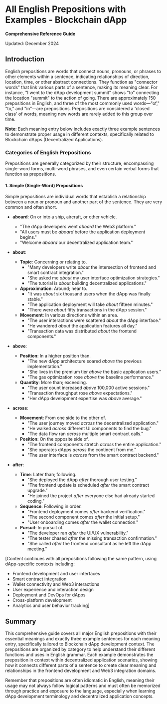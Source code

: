 # All English Prepositions with Examples - Blockchain dApp

**Comprehensive Reference Guide**

Updated: December 2024

## Introduction

English prepositions are words that connect nouns, pronouns, or phrases to other elements within a sentence, indicating relationships of direction, location, time, or other abstract connections. They function as "connector words" that link various parts of a sentence, making its meaning clear. For instance, "I went *to* the dApp development summit" shows "to" connecting the location "summit" to the action of going. There are approximately 150 prepositions in English, and three of the most commonly used words—"of," "to," and "in"—are prepositions. Prepositions are considered a 'closed class' of words, meaning new words are rarely added to this group over time.

**Note**: Each meaning entry below includes exactly three example sentences to demonstrate proper usage in different contexts, specifically related to Blockchain dApps (Decentralized Applications).

### Categories of English Prepositions

Prepositions are generally categorized by their structure, encompassing single-word forms, multi-word phrases, and even certain verbal forms that function as prepositions.

#### 1. Simple (Single-Word) Prepositions

Simple prepositions are individual words that establish a relationship between a noun or pronoun and another part of the sentence. They are very common and often short.

-   **aboard**: On or into a ship, aircraft, or other vehicle.
    -   "The dApp developers went *aboard* the Web3 platform."
    -   "All users must be *aboard* before the application deployment begins."
    -   "Welcome *aboard* our decentralized application team."

-   **about**:
    -   **Topic**: Concerning or relating to.
        -   "Many developers write *about* the intersection of frontend and smart contract integration."
        -   "She asked me *about* my user interface optimization strategies."
        -   "The tutorial is *about* building decentralized applications."
    -   **Approximation**: Around; near to.
        -   "It was *about* six thousand users when the dApp was finally stable."
        -   "The application deployment will take *about* fifteen minutes."
        -   "There were *about* fifty transactions in the dApp session."
    -   **Movement**: In various directions within an area.
        -   "The user interactions were scattered *about* the dApp interface."
        -   "He wandered *about* the application features all day."
        -   "Transaction data was distributed *about* the frontend components."

-   **above**: 
    -   **Position**: In a higher position than.
        -   "The new dApp architecture soared *above* the previous implementation."
        -   "She lives in the premium tier *above* the basic application users."
        -   "The gas optimization rose *above* the baseline performance."
    -   **Quantity**: More than; exceeding.
        -   "The user count increased *above* 100,000 active sessions."
        -   "Transaction throughput rose *above* expectations."
        -   "Her dApp development expertise was *above* average."

-   **across**: 
    -   **Movement**: From one side to the other of.
        -   "The user journey moved *across* the decentralized application."
        -   "He walked *across* different UI components to find the bug."
        -   "The data flow ran *across* multiple smart contract calls."
    -   **Position**: On the opposite side of.
        -   "The frontend components stretch *across* the entire application."
        -   "She operates dApps *across* the continent from me."
        -   "The user interface is *across* from the smart contract backend."

-   **after**: 
    -   **Time**: Later than; following.
        -   "She deployed the dApp *after* thorough user testing."
        -   "The frontend update is scheduled *after* the smart contract upgrade."
        -   "He joined the project *after* everyone else had already started coding."
    -   **Sequence**: Following in order.
        -   "Frontend deployment comes *after* backend verification."
        -   "The second component comes *after* the initial setup."
        -   "User onboarding comes *after* the wallet connection."
    -   **Pursuit**: In pursuit of.
        -   "The developer ran *after* the UI/UX vulnerability."
        -   "The tester chased *after* the missing transaction confirmation."
        -   "She called *after* the frontend consultant as he left the dApp meeting."

[Content continues with all prepositions following the same pattern, using dApp-specific contexts including:
- Frontend development and user interfaces
- Smart contract integration
- Wallet connectivity and Web3 interactions
- User experience and interaction design
- Deployment and DevOps for dApps
- Cross-platform development
- Analytics and user behavior tracking]

## Summary

This comprehensive guide covers all major English prepositions with their essential meanings and exactly three example sentences for each meaning entry, specifically tailored to Blockchain dApp development context. The prepositions are organized by category to help understand their different functions and uses in English grammar. Each example demonstrates the preposition in context within decentralized application scenarios, showing how it connects different parts of a sentence to create clear meaning and relationships in the frontend development and Web3 integration domains.

Remember that prepositions are often idiomatic in English, meaning their usage may not always follow logical patterns and must often be memorized through practice and exposure to the language, especially when learning dApp development terminology and decentralized application concepts.
